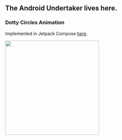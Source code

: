 ## The Android Undertaker lives here.

### Dotty Circles Animation

Implemented in Jetpack Compose [here](https://github.com/kinnerapriyap/the-android-undertaker/blob/main/app/src/main/java/com/kinnerapriyap/undertaker/ui/composables/DottyCirclesAnimationScreen.kt).

<img src="https://github.com/kinnerapriyap/the-android-undertaker/assets/10446250/9bfd179a-41ce-4524-ae03-6081112f3439" width = "300"/>

